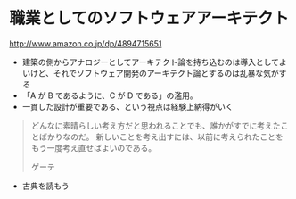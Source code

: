 # 職業としてのソフトウェアアーキテクト

http://www.amazon.co.jp/dp/4894715651

 * 建築の側からアナロジーとしてアーキテクト論を持ち込むのは導入としてよいけど、それでソフトウェア開発のアーキテクト論とするのは乱暴な気がする
 * 「A が B であるように、C が D である」の濫用。
 * 一貫した設計が重要である、という視点は経験上納得がいく

> どんなに素晴らしい考え方だと思われることでも、誰かがすでに考えたことばかりなのだ。
> 新しいことを考え出すには、以前に考えられたことをもう一度考え直せばよいのである。
>
> ゲーテ

 * 古典を読もう